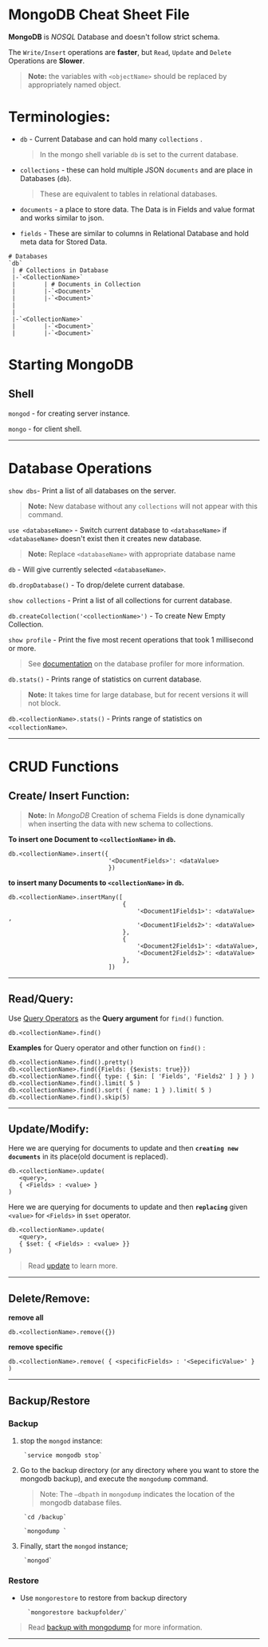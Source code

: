 # MongoDB Cheat Sheet File

**MongoDB** is *NOSQL* Database and doesn't follow strict schema.

The `Write/Insert` operations are **faster**, but `Read`, `Update` and `Delete` Operations are **Slower**.

> **Note:** the variables with `<objectName>` should be replaced by appropriately named object.

# Terminologies:
* `db` - Current Database and can hold many `collections` .
    > In the mongo shell variable `db` is set to the current database.
* `collections` -  these can hold multiple JSON `documents` and are place in Databases (`db`).
    > These are  equivalent to tables in relational databases.
* `documents` - a place to store data. The Data is in Fields and value format and works similar to json.

* `fields` - These are similar to columns in Relational Database and hold meta data for Stored Data.

```
# Databases
`db`
 | # Collections in Database
 |-`<CollectionName>`
 |        | # Documents in Collection
 |        |-`<Document>`
 |        |-`<Document>`
 |
 |
 |-`<CollectionName>`
 |        |-`<Document>`
 |        |-`<Document>`
```

# Starting MongoDB
## Shell
`mongod` - for creating server instance.

`mongo` - for client shell.

---


# Database Operations
`show dbs`- Print a list of all databases on the server.
> **Note:** New database without any `collections` will not appear with this command.

`use <databaseName>` - Switch current database to `<databaseName>` if `<databaseName>` doesn't exist then it creates new database.
> **Note:** Replace `<databaseName>` with appropriate database name

`db` - Will give currently selected `<databaseName>`.

`db.dropDatabase()` - To drop/delete current database.

`show collections` - Print a list of all collections for current database.

`db.createCollection('<collectionName>')` - To create New Empty Collection.

`show profile` - Print the five most recent operations that took 1 millisecond or more.
>See [documentation](https://docs.mongodb.com/manual/tutorial/manage-the-database-profiler/) on the database profiler for more information.


`db.stats()` - Prints range of statistics on current database.
> **Note:** It takes time for large database, but for recent versions it will not block.

`db.<collectionName>.stats()` - Prints range of statistics on `<collectionName>`.

---

# CRUD Functions
## Create/ Insert Function:
> **Note:** In *MongoDB* Creation of schema Fields is done dynamically when inserting the data with new schema to collections.

**To insert one Document to `<collectionName>` in `db`.**
```
db.<collectionName>.insert({
                            '<DocumentFields>': <dataValue>
                            })
```

**to insert many Documents to `<collectionName>` in `db`.**
```
db.<collectionName>.insertMany([
                                {
                                    '<Document1Fields1>': <dataValue> ,
                                    '<Document1Fields2>': <dataValue>
                                },
                                {
                                    '<Document2Fields1>': <dataValue>,
                                    '<Document2Fields2>': <dataValue>
                                },
                            ])
```
---
## Read/Query:
Use [Query Operators](http://docs.mongodb.org/manual/reference/operator/query/) as the **Query argument** for `find()` function.
```
db.<collectionName>.find()
```

**Examples** for Query operator and other function on `find()` :
```
db.<collectionName>.find().pretty()
db.<collectionName>.find({Fields: {$exists: true}})
db.<collectionName>.find({ type: { $in: [ 'Fields', 'Fields2' ] } } )
db.<collectionName>.find().limit( 5 )
db.<collectionName>.find().sort( { name: 1 } ).limit( 5 )
db.<collectionName>.find().skip(5)
```
---

## Update/Modify:

Here we are querying for documents to update and then **`creating new documents`** in its place(old document is replaced).
```
db.<collectionName>.update(
   <query>,
   { <Fields> : <value> }
)
```

Here we are querying for documents to update and then **`replacing`** given `<value>` for `<Fields>` in `$set` operator.
```
db.<collectionName>.update(
   <query>,
   { $set: { <Fields> : <value> }}
)
```
> Read [update](https://docs.mongodb.com/manual/reference/method/db.collection.update/) to learn more.

---
## Delete/Remove:
**remove all**
```
db.<collectionName>.remove({})
```

**remove specific**
````
db.<collectionName>.remove( { <specificFields> : '<SepecificValue>' } )
````

---

## Backup/Restore
### Backup

1. stop the `mongod` instance:

        `service mongodb stop`

2. Go to the backup directory (or any directory where you want to store the mongodb backup), and execute the `mongodump` command.

    > Note: The `–dbpath` in `mongodump` indicates the location of the mongodb database files.

        `cd /backup`

        `mongodump `

3. Finally, start the `mongod` instance;

        `mongod`

### Restore
* Use `mongorestore` to restore from backup directory

        `mongorestore backupfolder/`

> Read [backup with mongodump](http://docs.mongodb.org/manual/tutorial/backup-with-mongodump/) for more information.

---